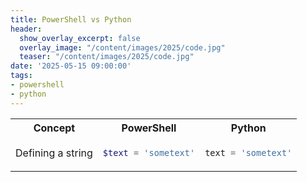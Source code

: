 ```yaml
---
title: PowerShell vs Python
header:
  show_overlay_excerpt: false
  overlay_image: "/content/images/2025/code.jpg"
  teaser: "/content/images/2025/code.jpg"
date: '2025-05-15 09:00:00'
tags:
- powershell
- python
---
```


<div markdown="1">
<table>
<tr>
<th>Concept</th>
<th>PowerShell</th>
<th>Python</th>
</tr>
<tr>
<td>Defining a string</td>
<td>

```powershell
$text = 'sometext'
```

</td>
<td>

```python
text = 'sometext'
```
</td>
</tr>
</table>
</div>